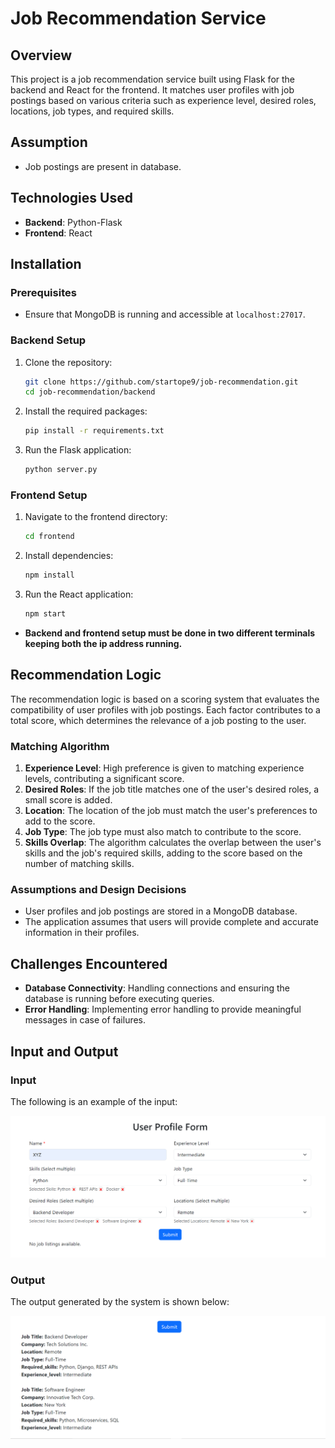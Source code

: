 # Job Recommendation Service

## Overview
This project is a job recommendation service built using Flask for the backend and React for the frontend. It matches user profiles with job postings based on various criteria such as experience level, desired roles, locations, job types, and required skills.

## Assumption
- Job postings are present in database.


## Technologies Used
- **Backend**: Python-Flask
- **Frontend**: React

## Installation

### Prerequisites
- Ensure that MongoDB is running and accessible at `localhost:27017`.

### Backend Setup
1. Clone the repository:
    ```bash
    git clone https://github.com/startope9/job-recommendation.git
    cd job-recommendation/backend
    ```

3. Install the required packages:
    ```bash
    pip install -r requirements.txt
    ```

4. Run the Flask application:
    ```bash
    python server.py
    ```

### Frontend Setup
1. Navigate to the frontend directory:
    ```bash
    cd frontend
    ```

2. Install dependencies:
    ```bash
    npm install
    ```

3. Run the React application:
    ```bash
    npm start
    ```

- **Backend and frontend setup must be done in two different terminals keeping both the ip address running.**

## Recommendation Logic
The recommendation logic is based on a scoring system that evaluates the compatibility of user profiles with job postings. Each factor contributes to a total score, which determines the relevance of a job posting to the user.

### Matching Algorithm
1. **Experience Level**: High preference is given to matching experience levels, contributing a significant score.
2. **Desired Roles**: If the job title matches one of the user's desired roles, a small score is added.
3. **Location**: The location of the job must match the user's preferences to add to the score.
4. **Job Type**: The job type must also match to contribute to the score.
5. **Skills Overlap**: The algorithm calculates the overlap between the user's skills and the job's required skills, adding to the score based on the number of matching skills.

### Assumptions and Design Decisions
- User profiles and job postings are stored in a MongoDB database.
- The application assumes that users will provide complete and accurate information in their profiles.

## Challenges Encountered
- **Database Connectivity**: Handling connections and ensuring the database is running before executing queries.
- **Error Handling**: Implementing error handling to provide meaningful messages in case of failures.


## Input and Output

### Input
The following is an example of the input:

![Input Image](input.png)

### Output
The output generated by the system is shown below:

![Output Image](output.png)

